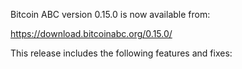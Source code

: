 Bitcoin ABC version 0.15.0 is now available from:

  <https://download.bitcoinabc.org/0.15.0/>

This release includes the following features and fixes:

